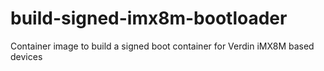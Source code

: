 # build-signed-imx8m-bootloader
Container image to build a signed boot container for Verdin iMX8M based devices
